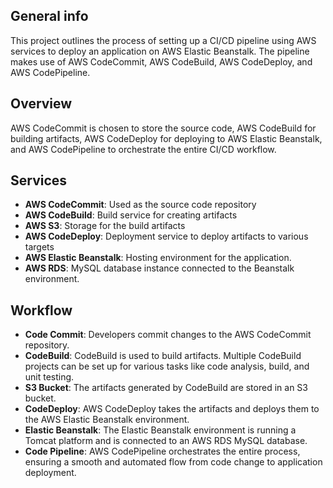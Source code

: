 ## General info

This project outlines the process of setting up a CI/CD pipeline using AWS services to deploy an application on AWS Elastic Beanstalk. The pipeline makes use of AWS CodeCommit, AWS CodeBuild, AWS CodeDeploy, and AWS CodePipeline.

## Overview
AWS CodeCommit is chosen to store the  source code, AWS CodeBuild for building artifacts, AWS CodeDeploy for deploying to AWS Elastic Beanstalk, and AWS CodePipeline to orchestrate the entire CI/CD workflow.

## Services
 - **AWS CodeCommit**: Used as the source code repository
 - **AWS CodeBuild**: Build service for creating artifacts
 - **AWS S3**: Storage for the build artifacts
 - **AWS CodeDeploy**: Deployment service to deploy artifacts to various targets
 - **AWS Elastic Beanstalk**: Hosting environment for the application.
 - **AWS RDS**: MySQL database instance connected to the Beanstalk environment.

## Workflow

  - **Code Commit**: Developers commit changes to the AWS CodeCommit repository.
  - **CodeBuild**: CodeBuild is used to build artifacts. Multiple CodeBuild projects can be set up for various tasks like code analysis, build, and unit testing.
  - **S3 Bucket**: The artifacts generated by CodeBuild are stored in an S3 bucket.
  - **CodeDeploy**: AWS CodeDeploy takes the artifacts and deploys them to the AWS Elastic Beanstalk environment.
  - **Elastic Beanstalk**: The Elastic Beanstalk environment is running a Tomcat platform and is connected to an AWS RDS MySQL database.
  - **Code Pipeline**: AWS CodePipeline orchestrates the entire process, ensuring a smooth and automated flow from code change to application deployment.



